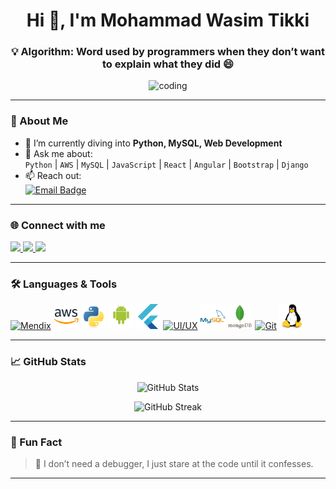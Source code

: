 <h1 align="center">Hi 👋, I'm Mohammad Wasim Tikki</h1> 

<h3 align="center">💡 Algorithm: Word used by programmers when they don’t want to explain what they did 😄</h3>

<p align="center">
  <img src="https://user-images.githubusercontent.com/55389276/140866485-8fb1c876-9a8f-4d6a-98dc-08c4981eaf70.gif" width="400" alt="coding" />
</p>

---

### 🚀 About Me

- 🌱 I’m currently diving into **Python, MySQL, Web Development**
- 💬 Ask me about:  
  <code>Python</code> | <code>AWS</code> | <code>MySQL</code> | <code>JavaScript</code> | <code>React</code> | <code>Angular</code> | <code>Bootstrap</code> | <code>Django</code>
- 📫 Reach out:  
  <a href="mailto:m.wasimtikki@gmail.com"><img src="https://img.shields.io/badge/Gmail-D14836?style=flat-square&logo=gmail&logoColor=white" alt="Email Badge"/></a>

---

### 🌐 Connect with me

<p align="left">
  <a href="https://twitter.com/tikkiwasim" target="_blank">
    <img src="https://img.shields.io/badge/Twitter-%231DA1F2.svg?style=flat&logo=twitter&logoColor=white" />
  </a>
  <a href="https://www.linkedin.com/in/mohammad-wasim-tikki/" target="_blank">
    <img src="https://img.shields.io/badge/LinkedIn-%230077B5.svg?style=flat&logo=linkedin&logoColor=white" />
  </a>
  <a href="https://instagram.com/wasim_tikki" target="_blank">
    <img src="https://img.shields.io/badge/Instagram-%23E4405F.svg?style=flat&logo=instagram&logoColor=white" />
  </a>
</p>

---

### 🛠️ Languages & Tools

<p align="left">
  <a href="https://www.mendix.com/" target="_blank"><img src="https://cdn.brandfetch.io/idBxdmVdhR/w/820/h/246/theme/dark/logo.png?c=1dxbfHSJFAPEGdCLU4o5B" width="150" height="40" alt="Mendix"/></a>
  <a href="https://aws.amazon.com/" target="_blank"><img src="https://raw.githubusercontent.com/devicons/devicon/master/icons/amazonwebservices/amazonwebservices-original-wordmark.svg" width="40" height="40" alt="AWS"/></a>
  <a href="https://www.python.org" target="_blank"><img src="https://raw.githubusercontent.com/devicons/devicon/master/icons/python/python-original.svg" width="40" height="40" alt="Python"/></a>
  <a href="https://developer.android.com" target="_blank"><img src="https://raw.githubusercontent.com/devicons/devicon/master/icons/android/android-original-wordmark.svg" width="40" height="40" alt="Android"/></a>
  <a href="https://flutter.dev" target="_blank"><img src="https://raw.githubusercontent.com/devicons/devicon/master/icons/flutter/flutter-original.svg" width="40" height="40" alt="Flutter"/></a>
  <a href="https://www.adobe.com/products/xd.html" target="_blank"><img src="https://cdn-icons-png.flaticon.com/512/7858/7858975.png" width="40" height="40" alt="UI/UX"/></a>
  <a href="https://www.mysql.com/" target="_blank"><img src="https://raw.githubusercontent.com/devicons/devicon/master/icons/mysql/mysql-original-wordmark.svg" width="40" height="40" alt="MySQL"/></a>
  <a href="https://www.mongodb.com/" target="_blank"><img src="https://raw.githubusercontent.com/devicons/devicon/master/icons/mongodb/mongodb-original-wordmark.svg" width="40" height="40" alt="MongoDB"/></a>
  <a href="https://git-scm.com/" target="_blank"><img src="https://www.vectorlogo.zone/logos/git-scm/git-scm-icon.svg" width="40" height="40" alt="Git"/></a>
  <a href="https://www.linux.org/" target="_blank"><img src="https://raw.githubusercontent.com/devicons/devicon/master/icons/linux/linux-original.svg" width="40" height="40" alt="Linux"/></a>
</p>




---

### 📈 GitHub Stats

<p align="center">
  <img src="https://github-readme-stats.vercel.app/api?username=wasimtikki&show_icons=true&theme=radical" alt="GitHub Stats" />
</p>

<p align="center">
  <img src="https://github-readme-streak-stats.herokuapp.com/?user=wasimtikki&theme=radical" alt="GitHub Streak" />
</p>

---

### 🎯 Fun Fact
> 🧠 I don’t need a debugger, I just stare at the code until it confesses.

---

